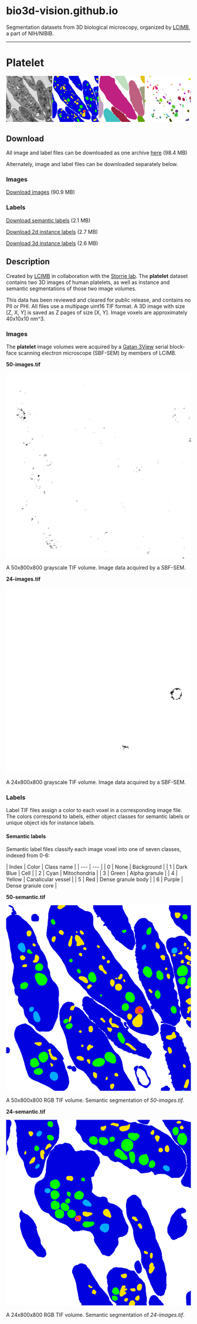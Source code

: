 # bio3d-vision.github.io
Segmentation datasets from 3D biological microscopy, organized by [LCIMB](about-lcimb/), a part of NIH/NIBIB.

---

# Platelet

![Platelet dataset banner](media/platelet_banner.png)

## Download

All image and label files can be downloaded as one archive [here](https://www.dropbox.com/s/c0jg8biqq66w32r/platelet-lcimb.zip?dl=1) (98.4 MB)

Alternately, image and label files can be downloaded separately below.

### Images

[Download images](https://put.real.link.here) (90.9 MB)

### Labels

[Download semantic labels](https://www.dropbox.com/s/p4iugak20g8uccd/labels-semantic.zip?dl=1) (2.1 MB)

[Download 2d instance labels](https://www.dropbox.com/s/janmagx6iibybtk/labels-instance-2d.zip?dl=1) (2.7 MB)

[Download 3d instance labels](https://www.dropbox.com/s/n3jry3nt4pyn7d7/labels-instance-3d.zip?dl=1) (2.6 MB)

## Description

Created by [LCIMB](about-lcimb/) in collaboration with the [Storrie lab](https://physiology.uams.edu/faculty/brian-storrie/). The **platelet** dataset contains two 3D images of human platelets, as well as instance and semantic segmentations of those two image volumes.

This data has been reviewed and cleared for public release, and contains no PII or PHI. All files use a multipage uint16 TIF format. A 3D image with size [Z, X, Y] is saved as Z pages of size [X, Y]. Image voxels are approximately 40x10x10 nm^3. 

### Images

The **platelet** image volumes were acquired by a [Gatan 3View](https://www.gatan.com/products/sem-imaging-spectroscopy/3view-system) serial block-face scanning electron microscope (SBF-SEM) by members of LCIMB. 


**50-images.tif**

![50-images.tif, Z=0](media/50-images.png)

A 50x800x800 grayscale TIF volume. Image data acquired by a SBF-SEM. 

**24-images.tif**

![24-images.tif, Z=0](media/24-images.png)

A 24x800x800 grayscale TIF volume. Image data acquired by a SBF-SEM.

### Labels

Label TIF files assign a color to each voxel in a corresponding image file. The colors correspond to labels, either object classes for semantic labels or unique object ids for instance labels.

#### Semantic labels

Semantic label files classify each image voxel into one of seven classes, indexed from 0-6:

| Index | Color | Class name |
| --- | --- |
| 0 | None | Background |
| 1 | Dark Blue | Cell |
| 2 | Cyan | Mitochondria |
| 3 | Green | Alpha granule |
| 4 | Yellow | Canalicular vessel |
| 5 | Red | Dense granule body |
| 6 | Purple | Dense granule core |

**50-semantic.tif**

![50-semantic.tif, Z=0](media/50-semantic.png)

A 50x800x800 RGB TIF volume. Semantic segmentation of _50-images.tif_.

**24-semantic.tif**

![24-semantic.tif, Z=0](media/24-semantic.png)

A 24x800x800 RGB TIF volume. Semantic segmentation of _24-images.tif_.
